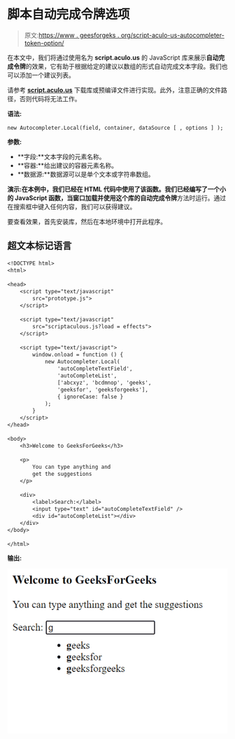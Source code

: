 # 脚本自动完成令牌选项

> 原文:[https://www . geesforgeks . org/script-aculo-us-autocompleter-token-option/](https://www.geeksforgeeks.org/script-aculo-us-autocompleter-tokens-option/)

在本文中，我们将通过使用名为 **script.aculo.us** 的 JavaScript 库来展示**自动完成令牌**的效果，它有助于根据给定的建议以数组的形式自动完成文本字段。我们也可以添加一个建议列表。

请参考 [**script.aculo.us**](https://www.geeksforgeeks.org/script-aculo-us-introduction/) 下载库或预编译文件进行实现。此外，注意正确的文件路径，否则代码将无法工作。

**语法:**

```
new Autocompleter.Local(field, container, dataSource [ , options ] );
```

**参数:**

*   **字段:**文本字段的元素名称。
*   **容器:**给出建议的容器元素名称。
*   **数据源:**数据源可以是单个文本或字符串数组。

**演示:**在本例中，我们已经在 HTML 代码中使用了该函数。我们已经编写了一个小的 JavaScript 函数，当窗口加载并使用这个库的**自动完成令牌**方法时运行。通过在搜索框中键入任何内容，我们可以获得建议。

要查看效果，首先安装库，然后在本地环境中打开此程序。

## 超文本标记语言

```
<!DOCTYPE html>
<html>

<head>
    <script type="text/javascript" 
        src="prototype.js">
    </script>

    <script type="text/javascript" 
        src="scriptaculous.js?load = effects">
    </script>

    <script type="text/javascript">
        window.onload = function () {
            new Autocompleter.Local(
                'autoCompleteTextField',
                'autoCompleteList',
                ['abcxyz', 'bcdmnop', 'geeks', 
                'geeksfor', 'geeksforgeeks'],
                { ignoreCase: false }
            );
        }
    </script>
</head>

<body>
    <h3>Welcome to GeeksForGeeks</h3>

    <p>
        You can type anything and 
        get the suggestions
    </p>

    <div>
        <label>Search:</label>
        <input type="text" id="autoCompleteTextField" />
        <div id="autoCompleteList"></div>
    </div>
</body>

</html>
```

**输出:**

![](img/01e7bcd2316bd25f90bfce5596bd6646.png)